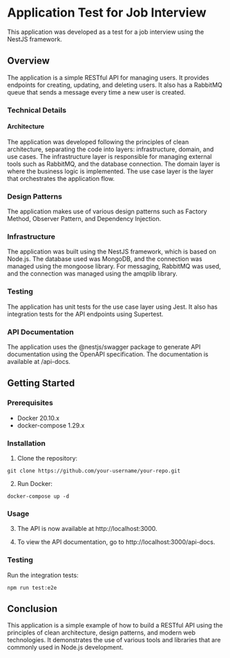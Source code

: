 # Application Test for Job Interview

This application was developed as a test for a job interview using the NestJS framework.

## Overview

The application is a simple RESTful API for managing users. It provides endpoints for creating, updating, and deleting users. It also has a RabbitMQ queue that sends a message every time a new user is created.

### Technical Details
#### Architecture

The application was developed following the principles of clean architecture, separating the code into layers: infrastructure, domain, and use cases. The infrastructure layer is responsible for managing external tools such as RabbitMQ, and the database connection. The domain layer is where the business logic is implemented. The use case layer is the layer that orchestrates the application flow.

### Design Patterns

The application makes use of various design patterns such as Factory Method, Observer Pattern, and Dependency Injection.

### Infrastructure

The application was built using the NestJS framework, which is based on Node.js. The database used was MongoDB, and the connection was managed using the mongoose library. For messaging, RabbitMQ was used, and the connection was managed using the amqplib library.

### Testing

The application has unit tests for the use case layer using Jest. It also has integration tests for the API endpoints using Supertest.

### API Documentation

The application uses the @nestjs/swagger package to generate API documentation using the OpenAPI specification. The documentation is available at /api-docs.

## Getting Started
### Prerequisites
- Docker 20.10.x
- docker-compose 1.29.x

### Installation
1. Clone the repository:

```
git clone https://github.com/your-username/your-repo.git

```

2. Run Docker:

```
docker-compose up -d

```

### Usage

3. The API is now available at http://localhost:3000.

4. To view the API documentation, go to http://localhost:3000/api-docs.

### Testing

Run the integration tests:
```
npm run test:e2e

```

## Conclusion
This application is a simple example of how to build a RESTful API using the principles of clean architecture, design patterns, and modern web technologies. It demonstrates the use of various tools and libraries that are commonly used in Node.js development.